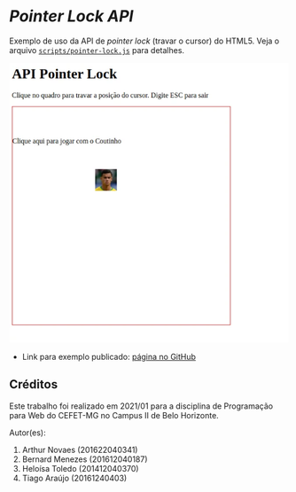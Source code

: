 # _Pointer Lock API_

Exemplo de uso da API de _pointer lock_ (travar o cursor) do HTML5. Veja o arquivo [`scripts/pointer-lock.js`][js] para detalhes.

![Imagem do quadro que trava o cursor](images/screenshot.webp)

- Link para exemplo publicado: [página no GitHub][vivo]


## Créditos

Este trabalho foi realizado em 2021/01 para a disciplina de Programação para Web do CEFET-MG no Campus II de Belo Horizonte.

Autor(es):

1. Arthur Novaes (201622040341)
2. Bernard Menezes (201612040187)
3. Heloísa Toledo (201412040370)
4. Tiago Araújo (20161240403)

[js]: scripts/pointer-lock.js
[vivo]: https://fegemo.github.io/cefet-web-weblot/apis/pointer-lock/